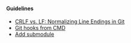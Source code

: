 
#### Guidelines 
* [CRLF vs. LF: Normalizing Line Endings in Git](https://github.com/khdevnet/git-help/blob/master/endline-normalization.md)
* [Git hooks from CMD](https://github.com/khdevnet/git-help/blob/master/githooks.md)
* [Add submodule](https://github.com/khdevnet/git-help/blob/master/submodules.md)


